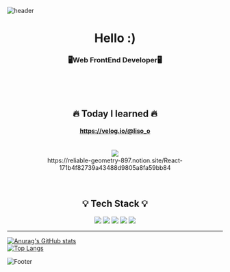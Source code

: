 ![header](https://capsule-render.vercel.app/api?type=rect&text=Profile&color=auto&height=300&section=header&fontSize=90&textBg=true&animation=blinking&rotate=-10)
# <div align="center"> Hello  :) </div>
### <div align="center"> 🖥️Web FrontEnd Developer🖥️ </div>

<br>
<br>
<br>

## <div align = "center">	🔥  Today I learned 🔥	</div>
#### <div align="center"> https://velog.io/@liso_o </div>
<br>
<div align="center"> <a href="https://velog.io/@liso_o"><img src="https://img.shields.io/badge/Tech%20Blog-11B48A?style=flat-square&logo=Vimeo&logoColor=white&link=https://velog.io/@hyeinisfree"/></a> </div>
<div align="center">https://reliable-geometry-897.notion.site/React-171b4f82739a43488d9805a8fa59bb84</div>


<br>
<br>

## <div align = "center" > 💡 Tech Stack 💡 </div>
<div align ="center">
       <img src="https://img.shields.io/badge/html5-E34F26?style=for-the-badge&logo=html5&logoColor=white">
       <img src="https://img.shields.io/badge/CSS3-1572B6?style=for-the-badge&logo=CSS3&logoColor=white">
       <img src="https://img.shields.io/badge/JavaScript-F7DF1E?style=for-the-badge&logo=Javascript&logoColor=white">
       <img src="https://img.shields.io/badge/React-61DAFB?style=for-the-badge&logo=React&logoColor=white">
       <img src="https://img.shields.io/badge/TypeScript-3178C6?style=for-the-badge&logo=TypeScript&logoColor=white">
     </div>


<hr>


[![Anurag's GitHub stats](https://github-readme-stats.vercel.app/api?username=LimJaeSub&theme=radical)](https://github.com/anuraghazra/github-readme-stats)
<br>
[![Top Langs](https://github-readme-stats.vercel.app/api/top-langs/?username=LimJaeSub&layout=compact)](https://github.com/anuraghazra/github-readme-stats)

![Footer](https://capsule-render.vercel.app/api?type=rect&text=Thanks&color=auto&height=300&section=header&fontSize=90&textBg=true&animation=blinking&rotate=10)










       
       
       
       
       
       
       
       
       
       
       
       
       
       
       
       
       
       
       
       
       
<!--
**LimJaeSub/LimJaeSub** is a ✨ _special_ ✨ repository because its `README.md` (this file) appears on your GitHub profile.

Here are some ideas to get you started:

- 🔭 I’m currently working on ...
- 🌱 I’m currently learning ...
- 👯 I’m looking to collaborate on ...
- 🤔 I’m looking for help with ...
- 💬 Ask me about ...
- 📫 How to reach me: ...
- 😄 Pronouns: ...
- ⚡ Fun fact: ...
-->




